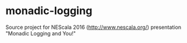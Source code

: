 # monadic-logging
Source project for NEScala 2016 (<http://www.nescala.org/>) presentation "Monadic Logging and You!"
